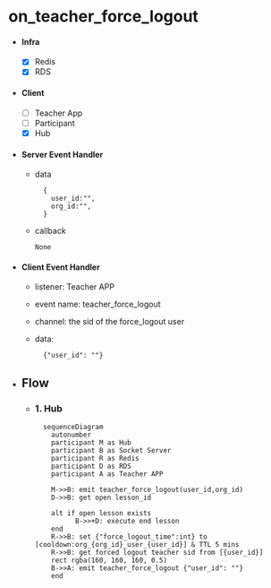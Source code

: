 # on_teacher_force_logout

- #### Infra

  - [x] Redis
  - [x] RDS

- #### Client

  - [ ] Teacher App
  - [ ] Participant
  - [x] Hub

- #### Server Event Handler

  - data

    ```
      {
        user_id:"",
        org_id:"",
      }
    ```

  - callback
    ```
    None
    ```

- #### Client Event Handler

  - listener: Teacher APP
  - event name: teacher_force_logout
  - channel: the sid of the force_logout user
  - data:

    ```
      {"user_id": ""}
    ```

- ## Flow

  - ### 1. Hub

    ```mermaid
      sequenceDiagram
        autonumber
        participant M as Hub
        participant B as Socket Server
        participant R as Redis
        participant D as RDS
        participant A as Teacher APP

        M->>B: emit teacher_force_logout(user_id,org_id)
        D->>B: get open lesson_id

        alt if open lesson exists
              B->>+D: execute end lesson
        end
        R->>B: set {"force_logout_time":int} to [cooldown:org_{org_id}_user_{user_id}] & TTL 5 mins
        R->>B: get forced logout teacher sid from [{user_id}]
        rect rgba(160, 160, 160, 0.5)
        B->>A: emit teacher_force_logout {"user_id": ""}
        end




    ```

